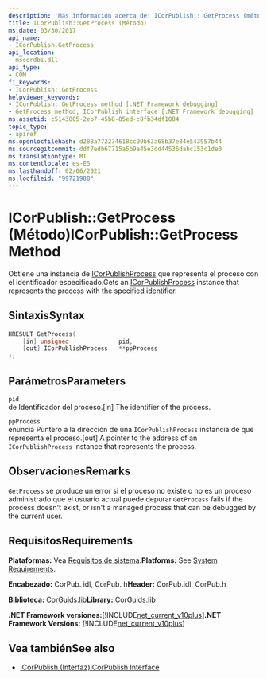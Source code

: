 ```yaml
---
description: 'Más información acerca de: ICorPublish:: GetProcess (método)'
title: ICorPublish::GetProcess (Método)
ms.date: 03/30/2017
api_name:
- ICorPublish.GetProcess
api_location:
- mscordbi.dll
api_type:
- COM
f1_keywords:
- ICorPublish::GetProcess
helpviewer_keywords:
- ICorPublish::GetProcess method [.NET Framework debugging]
- GetProcess method, ICorPublish interface [.NET Framework debugging]
ms.assetid: c5143805-2eb7-45b8-85ed-c8fb34df1084
topic_type:
- apiref
ms.openlocfilehash: d288a772274618cc99b63a68b37e84e543957b44
ms.sourcegitcommit: ddf7edb67715a5b9a45e3dd44536dabc153c1de0
ms.translationtype: MT
ms.contentlocale: es-ES
ms.lasthandoff: 02/06/2021
ms.locfileid: "99721988"
---
```

# <a name="icorpublishgetprocess-method"></a><span data-ttu-id="d101e-103">ICorPublish::GetProcess (Método)</span><span class="sxs-lookup"><span data-stu-id="d101e-103">ICorPublish::GetProcess Method</span></span>

<span data-ttu-id="d101e-104">Obtiene una instancia de [ICorPublishProcess](icorpublishprocess-interface.md) que representa el proceso con el identificador especificado.</span><span class="sxs-lookup"><span data-stu-id="d101e-104">Gets an [ICorPublishProcess](icorpublishprocess-interface.md) instance that represents the process with the specified identifier.</span></span>  
  
## <a name="syntax"></a><span data-ttu-id="d101e-105">Sintaxis</span><span class="sxs-lookup"><span data-stu-id="d101e-105">Syntax</span></span>  
  
```cpp  
HRESULT GetProcess(  
    [in] unsigned              pid,
    [out] ICorPublishProcess   **ppProcess  
);  
```  
  
## <a name="parameters"></a><span data-ttu-id="d101e-106">Parámetros</span><span class="sxs-lookup"><span data-stu-id="d101e-106">Parameters</span></span>  

 `pid`  
 <span data-ttu-id="d101e-107">de Identificador del proceso.</span><span class="sxs-lookup"><span data-stu-id="d101e-107">[in] The identifier of the process.</span></span>  
  
 `ppProcess`  
 <span data-ttu-id="d101e-108">enuncia Puntero a la dirección de una `ICorPublishProcess` instancia de que representa el proceso.</span><span class="sxs-lookup"><span data-stu-id="d101e-108">[out] A pointer to the address of an `ICorPublishProcess` instance that represents the process.</span></span>  
  
## <a name="remarks"></a><span data-ttu-id="d101e-109">Observaciones</span><span class="sxs-lookup"><span data-stu-id="d101e-109">Remarks</span></span>  

 <span data-ttu-id="d101e-110">`GetProcess` se produce un error si el proceso no existe o no es un proceso administrado que el usuario actual puede depurar.</span><span class="sxs-lookup"><span data-stu-id="d101e-110">`GetProcess` fails if the process doesn't exist, or isn't a managed process that can be debugged by the current user.</span></span>  
  
## <a name="requirements"></a><span data-ttu-id="d101e-111">Requisitos</span><span class="sxs-lookup"><span data-stu-id="d101e-111">Requirements</span></span>  

 <span data-ttu-id="d101e-112">**Plataformas:** Vea [Requisitos de sistema](../../get-started/system-requirements.md).</span><span class="sxs-lookup"><span data-stu-id="d101e-112">**Platforms:** See [System Requirements](../../get-started/system-requirements.md).</span></span>  
  
 <span data-ttu-id="d101e-113">**Encabezado:** CorPub. idl, CorPub. h</span><span class="sxs-lookup"><span data-stu-id="d101e-113">**Header:** CorPub.idl, CorPub.h</span></span>  
  
 <span data-ttu-id="d101e-114">**Biblioteca:** CorGuids.lib</span><span class="sxs-lookup"><span data-stu-id="d101e-114">**Library:** CorGuids.lib</span></span>  
  
 <span data-ttu-id="d101e-115">**.NET Framework versiones:**[!INCLUDE[net_current_v10plus](../../../../includes/net-current-v10plus-md.md)]</span><span class="sxs-lookup"><span data-stu-id="d101e-115">**.NET Framework Versions:** [!INCLUDE[net_current_v10plus](../../../../includes/net-current-v10plus-md.md)]</span></span>  
  
## <a name="see-also"></a><span data-ttu-id="d101e-116">Vea también</span><span class="sxs-lookup"><span data-stu-id="d101e-116">See also</span></span>

- [<span data-ttu-id="d101e-117">ICorPublish (Interfaz)</span><span class="sxs-lookup"><span data-stu-id="d101e-117">ICorPublish Interface</span></span>](icorpublish-interface.md)
